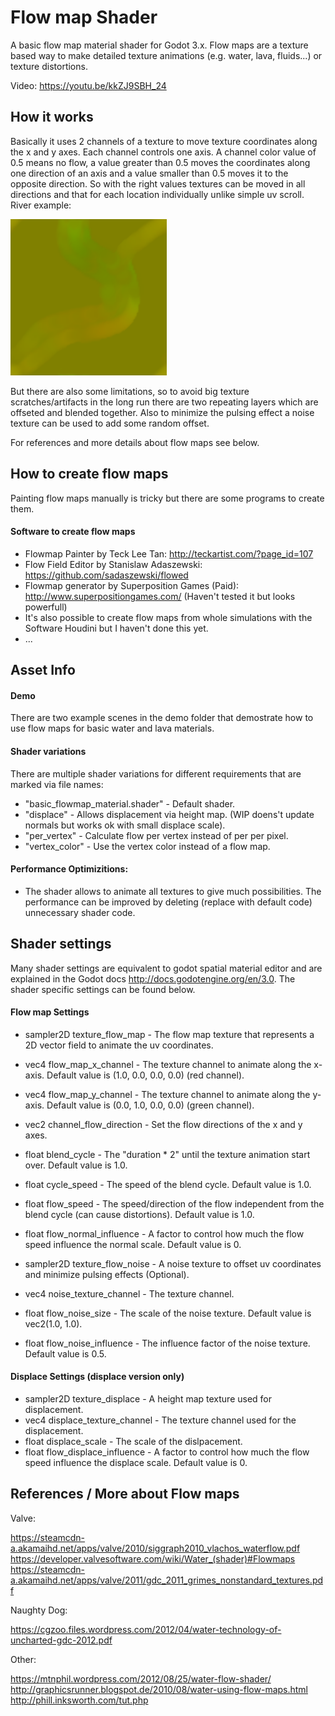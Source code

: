 # Flow map Shader

A basic flow map material shader for Godot 3.x.
Flow maps are a texture based way to make detailed texture animations (e.g. water, lava, fluids...) or texture distortions.

Video: https://youtu.be/kkZJ9SBH_24


## How it works

Basically it uses 2 channels of a texture to move texture coordinates along the x and y axes.
Each channel controls one axis. A channel color value of 0.5 means no flow, a value greater than 0.5 moves the coordinates along one direction of an axis  and a value smaller than 0.5 moves it to the opposite direction.
So with the right values textures can be moved in all directions and that for each location individually unlike simple uv scroll. River example:

<img src="demo/textures/flowmap.png" width="250">

But there are also some limitations, so to avoid big texture scratches/artifacts in the long run there are two repeating layers which are offseted and blended together. Also to minimize the pulsing effect a noise texture can be used to add some random offset.

For references and more details about flow maps see below.


## How to create flow maps
Painting flow maps manually is tricky but there are some programs to create them.

#### Software to create flow maps
- Flowmap Painter by Teck Lee Tan: http://teckartist.com/?page_id=107
- Flow Field Editor by Stanislaw Adaszewski: https://github.com/sadaszewski/flowed
- Flowmap generator by Superposition Games (Paid): http://www.superpositiongames.com/ (Haven't tested it but looks powerfull)
- It's also possible to create flow maps from whole simulations with the Software Houdini but I haven't done this yet.
- ...


## Asset Info

#### Demo
There are two example scenes in the demo folder that demostrate how to use flow maps for basic water and lava materials.

#### Shader variations
There are multiple shader variations for different requirements that are marked via file names:

- "basic_flowmap_material.shader" - Default shader.
- "displace" - Allows displacement via height map. (WIP doens't update normals but works ok with small displace scale).
- "per_vertex" - Calculate flow per vertex instead of per per pixel.
- "vertex_color" - Use the vertex color instead of a flow map.

#### Performance Optimizitions:
- The shader allows to animate all textures to give much possibilities. The performance can be improved by deleting (replace with default code) unnecessary shader code.


## Shader settings

Many shader settings are equivalent to godot spatial material editor and are explained in the Godot docs http://docs.godotengine.org/en/3.0.
The shader specific settings can be found below.

#### Flow map Settings
- sampler2D texture_flow_map - The flow map texture that represents a 2D vector field to animate the uv coordinates.
- vec4 flow_map_x_channel - The texture channel to animate along the x-axis. Default value is (1.0, 0.0, 0.0, 0.0) (red channel).
- vec4 flow_map_y_channel - The texture channel to animate along the y-axis. Default value is (0.0, 1.0, 0.0, 0.0) (green channel).
- vec2 channel_flow_direction - Set the flow directions of the x and y axes.
- float blend_cycle - The "duration * 2" until the texture animation start over. Default value is 1.0.
- float cycle_speed - The speed of the blend cycle. Default value is 1.0.
- float flow_speed - The speed/direction of the flow independent from the blend cycle (can cause distortions). Default value is 1.0.
- float flow_normal_influence - A factor to control how much the flow speed influence the normal scale. Default value is 0.


- sampler2D texture_flow_noise - A noise texture to offset uv coordinates and minimize pulsing effects (Optional).
- vec4 noise_texture_channel - The texture channel.
- float flow_noise_size - The scale of the noise texture. Default value is vec2(1.0, 1.0).
- float flow_noise_influence - The influence factor of the noise texture. Default value is 0.5.

#### Displace Settings (displace version only)
- sampler2D texture_displace - A height map texture used for displacement.
- vec4 displace_texture_channel - The texture channel used for the displacement.
- float displace_scale - The scale of the dislpacement.
- float flow_displace_influence - A factor to control how much the flow speed influence the displace scale. Default value is 0.


## References / More about Flow maps
Valve:

https://steamcdn-a.akamaihd.net/apps/valve/2010/siggraph2010_vlachos_waterflow.pdf
https://developer.valvesoftware.com/wiki/Water_(shader)#Flowmaps
https://steamcdn-a.akamaihd.net/apps/valve/2011/gdc_2011_grimes_nonstandard_textures.pdf

Naughty Dog:

https://cgzoo.files.wordpress.com/2012/04/water-technology-of-uncharted-gdc-2012.pdf

Other:

https://mtnphil.wordpress.com/2012/08/25/water-flow-shader/
http://graphicsrunner.blogspot.de/2010/08/water-using-flow-maps.html
http://phill.inksworth.com/tut.php
